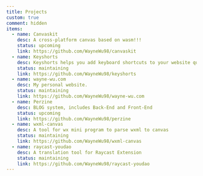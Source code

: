 ```yaml
---
title: Projects
custom: true
comment: hidden
items:
  - name: Canvaskit
    desc: A cross-platform canvas based on wasm!!!
    status: upcoming
    link: https://github.com/WayneWu98/canvaskit
  - name: Keyshorts
    desc: Keyshorts helps you add keyboard shortcuts to your website quickly and easily!!!
    status: maintaining
    link: https://github.com/WayneWu98/keyshorts
  - name: wayne-wu.com
    desc: My personal website.
    status: maintaining
    link: https://github.com/WayneWu98/wayne-wu.com
  - name: Perzine
    desc: BLOG system, includes Back-End and Front-End
    status: upcoming
    link: https://github.com/WayneWu98/perzine
  - name: wxml-canvas
    desc: A tool for wx mini program to parse wxml to canvas
    status: maintaining
    link: https://github.com/WayneWu98/wxml-canvas
  - name: raycast-youdao
    desc: A translation tool for Raycast Extension
    status: maintaining
    link: https://github.com/WayneWu98/raycast-youdao
---
```


<Banner title="Projects" desc="All projects maintained by me" />
<Space :size="64" />
<ListProjects :projects="frontmatter.items" />